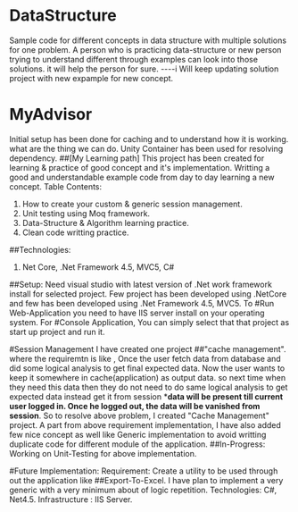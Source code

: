 # DataStructure 
Sample code for different concepts in data structure with multiple solutions for one problem.
A person who is practicing data-structure or new person trying to understand different through examples can look into those solutions. it will help the person for sure.
----i Will keep updating solution project with new expample for new concept.



# MyAdvisor
Initial setup has been done for caching and to understand how it is working. what are the thing we can do.
Unity Container has been used for resolving dependency.
##[My Learning path]
This project has been created for learning & practice of good concept and it's implementation.
Writting a good and understandable example code from day to day learning a new concept. 
Table Contents:
1. How to create your custom & generic session management.
2. Unit testing using Moq framework.
3. Data-Structure & Algorithm learning practice.
4. Clean code writting practice.

##Technologies:
1. Net Core, .Net Framework 4.5, MVC5, C#

##Setup:
Need visual studio with latest version of .Net work framework install for selected project. Few project has been developed using .NetCore and few has been developed using .Net Framework 4.5, MVC5.
To #Run Web-Application you need to have IIS server install on your operating system.
For #Console Application, You can simply select that that project as start up project and run it.

#Session Management
I have created one project ##"cache management". where the requiremtn is like , Once the user fetch data from database and did some logical analysis to get final expected data. Now the user wants to keep it somewhere in cache(application) as output data. so next time when they need this data then they do not need to do same logical analysis to get expected data instead get it from session ***data will be present till current user logged in. Once he logged out, the data will be vanished from session**. 
So to resolve above problem, I created "Cache Management" project. A part from above requirement implementation, I have also added few nice concept as well like Generic implementation to avoid writting duplicate code for different module of the application.
##In-Progress: Working on Unit-Testing for above implementation.

#Future Implementation:
Requirement: Create a utility to be used through out the application like ##Export-To-Excel. I have plan to implement a very generic with a very minimum about of logic repetition. 
Technologies: C#, Net4.5.
Infrastructure : IIS Server.


